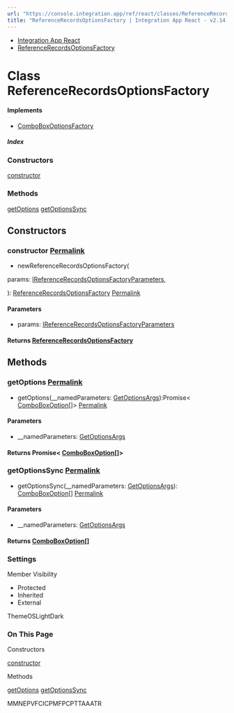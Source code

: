 ```yaml
---
url: "https://console.integration.app/ref/react/classes/ReferenceRecordsOptionsFactory.html"
title: "ReferenceRecordsOptionsFactory | Integration App React - v2.14.3"
---
```


- [Integration App React](https://console.integration.app/ref/react/index.html)
- [ReferenceRecordsOptionsFactory](https://console.integration.app/ref/react/classes/ReferenceRecordsOptionsFactory.html)

# Class ReferenceRecordsOptionsFactory

#### Implements

- [ComboBoxOptionsFactory](https://console.integration.app/ref/react/interfaces/ComboBoxOptionsFactory.html)

##### Index

### Constructors

[constructor](https://console.integration.app/ref/react/classes/ReferenceRecordsOptionsFactory.html#constructor)

### Methods

[getOptions](https://console.integration.app/ref/react/classes/ReferenceRecordsOptionsFactory.html#getoptions) [getOptionsSync](https://console.integration.app/ref/react/classes/ReferenceRecordsOptionsFactory.html#getoptionssync)

## Constructors

### constructor [Permalink](https://console.integration.app/ref/react/classes/ReferenceRecordsOptionsFactory.html\#constructor)

- newReferenceRecordsOptionsFactory(

params: [IReferenceRecordsOptionsFactoryParameters](https://console.integration.app/ref/react/interfaces/_integration-app_react.IReferenceRecordsOptionsFactoryParameters.html),

): [ReferenceRecordsOptionsFactory](https://console.integration.app/ref/react/classes/ReferenceRecordsOptionsFactory.html) [Permalink](https://console.integration.app/ref/react/classes/ReferenceRecordsOptionsFactory.html#constructorreferencerecordsoptionsfactory)





#### Parameters



- params: [IReferenceRecordsOptionsFactoryParameters](https://console.integration.app/ref/react/interfaces/_integration-app_react.IReferenceRecordsOptionsFactoryParameters.html)

#### Returns [ReferenceRecordsOptionsFactory](https://console.integration.app/ref/react/classes/ReferenceRecordsOptionsFactory.html)

## Methods

### getOptions [Permalink](https://console.integration.app/ref/react/classes/ReferenceRecordsOptionsFactory.html\#getoptions)

- getOptions(\_\_namedParameters: [GetOptionsArgs](https://console.integration.app/ref/react/types/GetOptionsArgs.html)):Promise< [ComboBoxOption](https://console.integration.app/ref/react/interfaces/ComboBoxOption.html)\[\]> [Permalink](https://console.integration.app/ref/react/classes/ReferenceRecordsOptionsFactory.html#getoptions-1)





#### Parameters



- \_\_namedParameters: [GetOptionsArgs](https://console.integration.app/ref/react/types/GetOptionsArgs.html)

#### Returns Promise< [ComboBoxOption](https://console.integration.app/ref/react/interfaces/ComboBoxOption.html)\[\]>

### getOptionsSync [Permalink](https://console.integration.app/ref/react/classes/ReferenceRecordsOptionsFactory.html\#getoptionssync)

- getOptionsSync(\_\_namedParameters: [GetOptionsArgs](https://console.integration.app/ref/react/types/GetOptionsArgs.html)): [ComboBoxOption](https://console.integration.app/ref/react/interfaces/ComboBoxOption.html)\[\] [Permalink](https://console.integration.app/ref/react/classes/ReferenceRecordsOptionsFactory.html#getoptionssync-1)





#### Parameters



- \_\_namedParameters: [GetOptionsArgs](https://console.integration.app/ref/react/types/GetOptionsArgs.html)

#### Returns [ComboBoxOption](https://console.integration.app/ref/react/interfaces/ComboBoxOption.html)\[\]

### Settings

Member Visibility

- Protected
- Inherited
- External

ThemeOSLightDark

### On This Page

Constructors

[constructor](https://console.integration.app/ref/react/classes/ReferenceRecordsOptionsFactory.html#constructor)

Methods

[getOptions](https://console.integration.app/ref/react/classes/ReferenceRecordsOptionsFactory.html#getoptions) [getOptionsSync](https://console.integration.app/ref/react/classes/ReferenceRecordsOptionsFactory.html#getoptionssync)

MMNEPVFCICPMFPCPTTAAATR